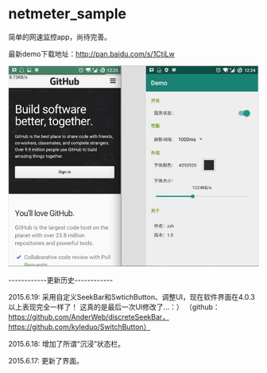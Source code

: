# netmeter_sample
简单的网速监控app，尚待完善。


最新demo下载地址：http://pan.baidu.com/s/1CtiLw


![image](https://github.com/Fromnowon/netmeter_sample/raw/master/Screenshot.png)



------------更新历史------------

2015.6.19:
采用自定义SeekBar和SwtichButton、调整UI，现在软件界面在4.0.3以上表现完全一样了！
这真的是最后一次UI修改了...：）
（github：https://github.com/AnderWeb/discreteSeekBar， https://github.com/kyleduo/SwitchButton）

2015.6.18:
增加了所谓“沉浸”状态栏。

2015.6.17:
更新了界面。
